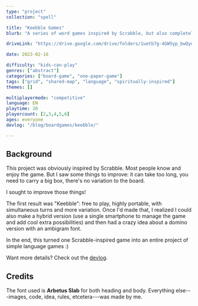 ```yaml
---
type: "project"
collection: "spell"

title: "Keebble Games"
blurb: "A series of word games inspired by Scrabble, but also completely different."

driveLink: "https://drive.google.com/drive/folders/1uetb7g-4GW5yp_bwQyozFr_ktS2uU_ul"

date: 2023-02-16

difficulty: "kids-can-play"
genres: ["abstract"]
categories: ["board-game", "one-paper-game"]
tags: ["grid", "shared-map", "language", "spiritually-inspired"]
themes: []

multiplayermode: "competitive"
language: EN
playtime: 20
playercount: [2,3,4,5,6]
ages: everyone
devlog: "/blog/boardgames/keebble/"

---
```



## Background

This project was obviously inspired by Scrabble. Most people know and enjoy the game. But I saw some things to improve: it can take too long, you need to carry a big box, there's no variation to the board. 

I sought to improve those things!

The first result was "Keebble": free to play, highly portable, with simultaneous turns and more variation. Once I'd made that, I realized I could also make a hybrid version (use a single smartphone to manage the game and add cool extra possibilities) and then had a crazy idea about a domino version with an ambigram font.

In the end, this turned one Scrabble-inspired game into an entire project of simple language games :)

Want more details? Check out the [devlog](/blog/boardgames/keebble/).

## Credits

The font used is **Arbetus Slab** for both heading and body. Everything else---images, code, idea, rules, etcetera---was made by me.

